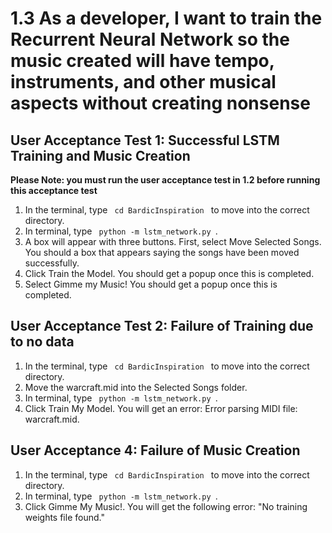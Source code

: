 #  1.3 As a developer, I want to train the Recurrent Neural Network so the music created will have tempo, instruments, and other musical aspects without creating nonsense

## User Acceptance Test 1: Successful LSTM Training and Music Creation
**Please Note: you must run the user acceptance test in 1.2 before running this acceptance test**
1. In the terminal, type <code> cd BardicInspiration </code> to move into the correct directory.
2. In terminal, type <code> python -m lstm_network.py </code>.
3. A box will appear with three buttons. First, select Move Selected Songs. You should a box that appears saying the songs have been moved successfully.
4. Click Train the Model. You should get a popup once this is completed.
5. Select Gimme my Music! You should get a popup once this is completed.

## User Acceptance Test 2: Failure of Training due to no data
1. In the terminal, type <code> cd BardicInspiration </code> to move into the correct directory.
2. Move the warcraft.mid into the Selected Songs folder.
3. In terminal, type <code> python -m lstm_network.py </code>.
4. Click Train My Model. You will get an error: Error parsing MIDI file: warcraft.mid.


## User Acceptance 4: Failure of Music Creation
1. In the terminal, type <code> cd BardicInspiration </code> to move into the correct directory.
2. In terminal, type <code> python -m lstm_network.py </code>.
3. Click Gimme My Music!. You will get the following error: "No training weights file found."
